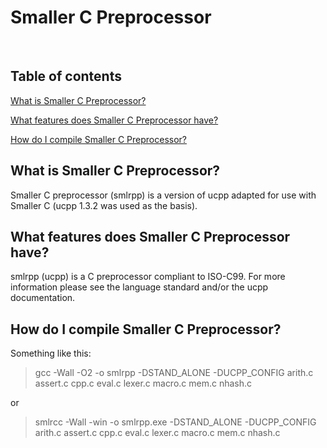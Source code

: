 ﻿# Smaller C Preprocessor
&nbsp;

## Table of contents

[What is Smaller C Preprocessor?](#wiki-what-is-smaller-c-preprocessor)

[What features does Smaller C Preprocessor have?](#wiki-what-features-does-smaller-c-preprocessor-have)

[How do I compile Smaller C Preprocessor?](#wiki-how-do-i-compile-smaller-c-preprocessor)

## What is Smaller C Preprocessor?

Smaller C preprocessor (smlrpp) is a version of ucpp adapted for use with Smaller C (ucpp 1.3.2 was used as the basis).

## What features does Smaller C Preprocessor have?

smlrpp (ucpp) is a C preprocessor compliant to ISO-C99. For more information please see the language standard and/or the ucpp documentation.

## How do I compile Smaller C Preprocessor?

Something like this:

> gcc -Wall -O2 -o smlrpp -DSTAND_ALONE -DUCPP_CONFIG arith.c assert.c cpp.c eval.c lexer.c macro.c mem.c nhash.c

or

> smlrcc -Wall -win -o smlrpp.exe -DSTAND_ALONE -DUCPP_CONFIG arith.c assert.c cpp.c eval.c lexer.c macro.c mem.c nhash.c

